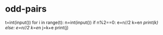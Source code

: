 # odd-pairs
t=int(input())
for i in range(t):
    n=int(input())
    if n%2==0:
        e=n//2
        k=e*n
        print(k)
    else:
        e=n//2
        k=e*n
        j=k+e
        print(j)
        
